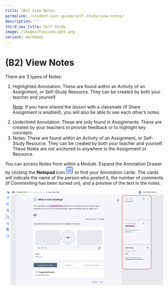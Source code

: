 ```yaml
---
title: (B2) View Notes
permalink: /student-user-guide/self-study/view-notes/
description: ""
third_nav_title: Self Study
image: /images/FaviconLight.png
variant: markdown
---
```

<h1 id="-2-view-notes">(B2) View Notes</h1>
<p>There are 3 types of Notes:</p>
<ol>
<li>Highlighted Annotation: These are found within an Activity of an Assignment, or Self-Study Resource. They can be created by both your teacher and yourself.</li>
	<p><u>Note</u>: If you have shared the lesson with a classmate (if Share Assignment is enabled), you will also be able to see each other’s notes.</p>
<li>Underlined Annotation: These are only found in Assignments. These are created by your teachers to provide feedback or to highlight key concepts.</li>
<li>Notes: These are found within an Activity of an Assignment, or Self-Study Resource. They can be created by both your teacher and yourself. These Notes are not anchored to anywhere in the Assignment or Resource.</li>
</ol>
<p>You can access Notes from within a Module. Expand the Annotation Drawer by clicking the <strong>Notepad</strong> icon <img style="width:1.5rem; display: inline;" src="/images/Icons/Note.svg" alt="View Notes #1"> to find your Annotation cards. The cards will indicate the name of the person who posted it, the number of comments (if Commenting has been turned on), and a preview of the text in the notes.</p>
<p><img src="/images/1Student/SS-ViewNotes.png" alt="View Notes #2"></p>